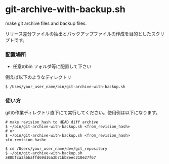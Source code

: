 # git-archive-with-backup.sh
make git archive files and backup files.

リリース差分ファイルの抽出とバックアップファイルの作成を目的としたスクリプトです。

### 配置場所

- 任意のbin フォルダ等に配置して下さい


例えば以下のようなディレクトリ

```sh
$ /Uses/your_user_name/bin/git-archive-with-backup.sh
```

### 使い方

gitの作業ディレクトリ直下にて実行してください。使用例は以下になります。

```
# make revision_hash to HEAD diff archive
$ ~/bin/git-archive-with-backup.sh <from_revision_hash>
# or
$ ~/bin/git-archive-with-backup.sh <from_revision_hash> <to_revision_hash>
```

```
$ cd /Users/your_user_name/dev/git_repository
$ ~/bin/git-archive-with-backup.sh a88bfca3abbaffd69d16a3b71bb8eec210e27f67
```